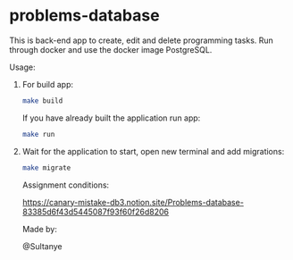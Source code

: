 # problems-database

This is back-end app to create, edit and delete programming tasks. Run through docker and use the docker image PostgreSQL. 

Usage:

1. For build app:

    ```bash
    make build
    ```

    If you have already built the application run app:

    ```bash
    make run
    ```
2. Wait for the application to start, open new terminal and add migrations:

    ```bash
    make migrate
    ```
    
    Assignment conditions:
    
    https://canary-mistake-db3.notion.site/Problems-database-83385d6f43d5445087f93f60f26d8206

    Made by:

    @Sultanye
